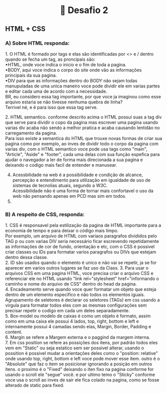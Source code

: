 <h1 text align = center>📝 Desafio 2</h1>
<h2> HTML + CSS</h2>
<h3> A) Sobre HTML responda:</h3>
<p>1. O HTML é formado por tags e elas são identificadas por <> e / dentro quando se fecha um tag, as proncipais são:<br>
•HTML, onde voce indica o inicio e o fim de toda a pagina.<br>
•BODY, aqui voce indica o corpo do site onde vão as informações principais da sua pagina.<br>
•DIV para que as informações dentro do BODY não sejam todas manupuladas de uma unica maneiro voce pode dividir ele em varias partes e editar cada uma de acordo com a necessidade.<br>
BR, eu considero essa tag importante, por que voce ja imaginou como esse arquivo estaria se não tivesse nenhuma quebra de linha?<br>
Terrivel né, e é para isso que essa tag serve.<br></p>

<p>2. HTML semantico.
conforme descrito acima o HTML possui suas a tag div que serve para dividir o copo da pagina mas escrever uma pagina usando varias div acaba não sendo a melhor pratica e acaba causando lentidão no carregamento da pagina.<br>
Para isso existe a semantica do HTML que trouxe novas formas de criar sua pagina como por exemplo, ao inves de dividir todo o corpo da pagina com varias div, com o HTML semantico voce pode usa tags como "main", "Article", "Aside" e "footer", cada uma delas com sua função espefica para ajudar o navegador a ler de forma mais direcionada a sua pagina e deixando o codigo mais facil de entender e manusear.</p>

4. Acessbilidade na web é a possibilidade  e condição de alcance, percepção e entendimento para utilização em igualdade de uso de sistemas de tecnolias atuais, segundo a W3C.<br>
Acessibilidade não é uma forma de tornar mais confortavel o uso da web não pensando apenas em PCD mas sim em todos.
5.

<h3> B) A respeito de CSS, responda:</h3>
<p>
1. CSS é responsavel pela estilização da pagina de HTML importante para a economia de tempo e para deixar o código mais limpo.<br>
Por exemplo, um arquivo de HTML com variaos paragrafos divididos pelo TAG p ou com varias DIV seria necessário ficar escrevendo repetidamente as informações de cor de fundo, orientação e etc, com o CSS é possivel criar classes ou IDs para formatar varios paragrafos ou DIVs que estejam dentro dessa classe.<br>
2. ID são usados quando o elemento é unico e não vai se repetir, ja se for aparecer em varios outros lugares se faz uso da Class.
3. Para usar o arquivos CSS em uma pagina HTML, voce precisa criar o arquivo CSS e referenciar ele no HTML usando "link rel="stylesheet" href="informando o caminho e nome do arquivo de CSS" dentro do head da pagina.<br>
4. Encadeamento serve quando voce quer formatar um objeto que esteja dentro de um elemento especifico e não todos os elementos iguais.<br>
Agrupamento de seletores é declarar os seletores (TAGs) em css usando a virgula para formatar todos eles com as mesmas configurações sem precisar repetir o codigo em cada um deles separadamente.<br>
5. Box-model ou modelo de caixas é como um objeto é formato, assim como em uma caixa ele possui 4 lados, top, right, bottom e left e internamente possui 4 camadas sendo elas, Margin, Border, Padding e content.<br>
6. Margin se refere a Margem externa e o paggind da margem interna. <br>
7. Em css position se refere as possições dos itens, por padrão todos eles vem em "Static" ou seja estatico sem ser possivel alterar, usando o possition é possivel mudar a orientações deles como o "position: relative" onde usando top, right, bottom e left voce pode mover esse item.
outro é o "Absolute" que faz o item se posicionar ignorando a posição em outros itens.
o proximo é o "Fixed" deixando o iten fixo na pagina conforme for usando o scroll ele "segue" você.
e por ultimo temo o "Sticky" conforme voce usa o scroll ao inves de sair ele fica colado na pagina, como se fosse alterado de static para fixed. 
</p>
